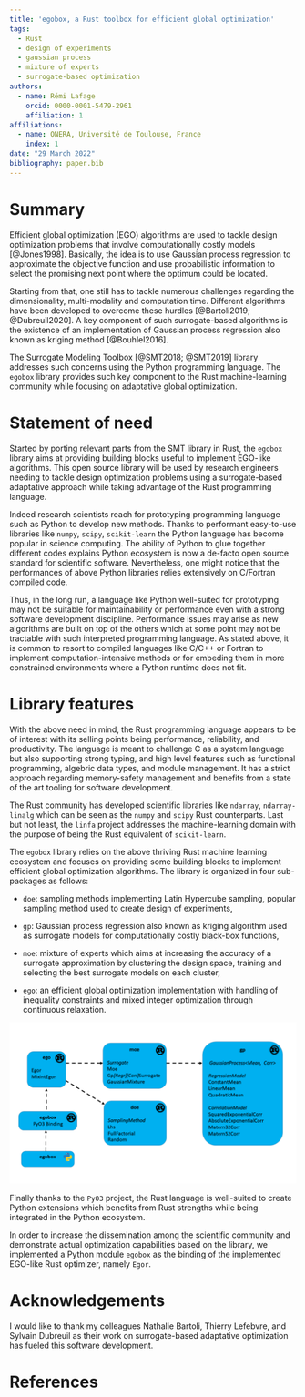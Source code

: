```yaml
---
title: 'egobox, a Rust toolbox for efficient global optimization'
tags:
  - Rust
  - design of experiments
  - gaussian process
  - mixture of experts
  - surrogate-based optimization
authors:
  - name: Rémi Lafage
    orcid: 0000-0001-5479-2961
    affiliation: 1
affiliations:
  - name: ONERA, Université de Toulouse, France
    index: 1
date: "29 March 2022"
bibliography: paper.bib
---
```


# Summary

Efficient global optimization (EGO) algorithms are used to tackle design optimization problems 
that involve computationally costly models [@Jones1998]. Basically, the idea is to use Gaussian 
process regression to approximate the objective function and use probabilistic information 
to select the promising next point where the optimum could be located.

Starting from that, one still has to tackle numerous challenges regarding the dimensionality, 
multi-modality and computation time. Different algorithms have been developed to overcome 
these hurdles [@Bartoli2019; @Dubreuil2020]. A key component of such surrogate-based algorithms 
is the existence of an implementation of Gaussian process regression also known as
kriging method [@Bouhlel2016]. 

The Surrogate Modeling Toolbox [@SMT2018; @SMT2019] library addresses such concerns using 
the Python programming language. The `egobox` library provides such key component to the Rust 
machine-learning community while focusing on adaptative global optimization.  

# Statement of need

Started by porting relevant parts from the SMT library in Rust, the `egobox` library aims 
at providing building blocks useful to implement EGO-like algorithms. This open source library 
will be used by research engineers needing to tackle design optimization problems using a 
surrogate-based adaptative approach while taking advantage of the Rust programming
language. 

Indeed research scientists reach for prototyping programming language such as Python to develop
new methods. Thanks to performant easy-to-use libraries like `numpy`, `scipy`, `scikit-learn` 
the Python language has become popular in science computing. The ability of Python
to glue together different codes explains Python ecosystem is now a de-facto open source 
standard for scientific software. Nevertheless, one might notice that the performances 
of above Python libraries relies extensively on C/Fortran compiled code. 

Thus, in the long run, a language like Python well-suited for prototyping may not be 
suitable for maintainability or performance even with a strong software development discipline.
Performance issues may arise as new algorithms are built on top of the others 
which at some point may not be tractable with such interpreted programming language.
As stated above, it is common to resort to compiled languages like C/C++ or Fortran
to implement computation-intensive methods or for embeding them in more constrained 
environments where a Python runtime does not fit.   

# Library features

With the above need in mind, the Rust programming language appears to be of interest
with its selling points being performance, reliability, and productivity.
The language is meant to challenge C as a system language but also supporting strong typing,
and high level features such as functional programming, algebric data types, and module 
management. It has a strict approach regarding memory-safety management and 
benefits from a state of the art tooling for software development. 

The Rust community has developed scientific libraries like `ndarray`, `ndarray-linalg`
which can be seen as the `numpy` and `scipy` Rust counterparts. Last but not least, 
the `linfa` project addresses the machine-learning domain with the purpose of being 
the Rust equivalent of `scikit-learn`.

The `egobox` library relies on the above thriving Rust machine learning ecosystem and 
focuses on providing some building blocks to implement efficient global optimization 
algorithms. The library is organized in four sub-packages as follows:

* `doe`: sampling methods implementing Latin Hypercube sampling, popular sampling
method used to create design of experiments,

* `gp`: Gaussian process regression also known as kriging algorithm used
as surrogate models for computationally costly black-box functions,

* `moe`: mixture of experts which aims at increasing the accuracy of a surrogate 
approximation by clustering the design space, training and selecting the best 
surrogate models on each cluster,

* `ego`: an efficient global optimization implementation with handling of inequality 
constraints and mixed integer optimization through continuous relaxation.

![Architecture of the library](egobox_architecture.png)

Finally thanks to the `PyO3` project, the Rust language is well-suited to create 
Python extensions which benefits from Rust strengths while being integrated in the 
Python ecosystem.

In order to increase the dissemination among the scientific community and demonstrate 
actual optimization capabilities based on the library, we implemented a Python module `egobox` 
as the binding of the implemented EGO-like Rust optimizer, namely `Egor`.

# Acknowledgements

I would like to thank my colleagues Nathalie Bartoli, Thierry Lefebvre, and Sylvain Dubreuil 
as their work on surrogate-based adaptative optimization has fueled this software development.

# References
